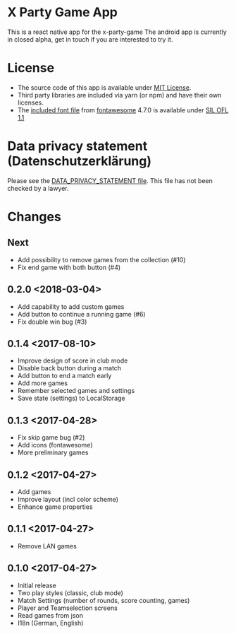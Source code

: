# X Party Game App
This is a react native app for the x-party-game
The android app is currently in closed alpha, get in touch if you are interested to try it.

# License
 - The source code of this app is available under [MIT License](LICENSE).
 - Third party libraries are included via yarn (or npm) and have their own licenses.
 - The [included font file](android/app/src/main/assets/font/FontAwesome.otf) from [fontawesome](http://fontawesome.io) 4.7.0 is available under
[SIL OFL 1.1](http://scripts.sil.org/OFL)

# Data privacy statement (Datenschutzerklärung)
Please see the [DATA_PRIVACY_STATEMENT file](DATA_PRIVACY_STATEMENT).
This file has not been checked by a lawyer.

# Changes
## Next
 - Add possibility to remove games from the collection (#10)
 - Fix end game with both button (#4)
## 0.2.0 <2018-03-04>
 - Add capability to add custom games
 - Add button to continue a running game (#6)
 - Fix double win bug (#3)
## 0.1.4 <2017-08-10>
 - Improve design of score in club mode
 - Disable back button during a match
 - Add button to end a match early
 - Add more games
 - Remember selected games and settings
 - Save state (settings) to LocalStorage
## 0.1.3 <2017-04-28>
 - Fix skip game bug (#2)
 - Add icons (fontawesome)
 - More preliminary games
## 0.1.2 <2017-04-27>
 - Add games
 - Improve layout (incl color scheme)
 - Enhance game properties
## 0.1.1 <2017-04-27>
 - Remove LAN games
## 0.1.0 <2017-04-27>
 - Initial release
 - Two play styles (classic, club mode)
 - Match Settings (number of rounds, score counting, games)
 - Player and Teamselection screens
 - Read games from json
 - I18n (German, English)
